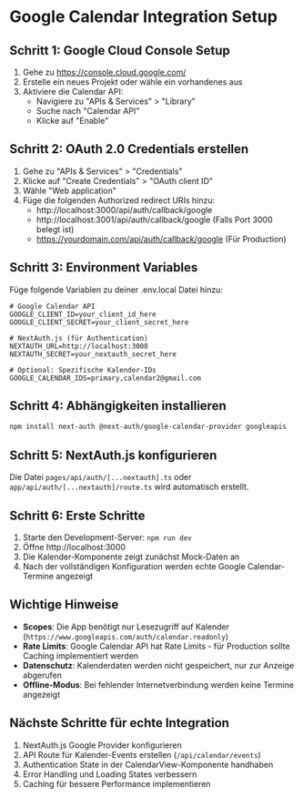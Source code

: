 # Google Calendar Integration Setup

## Schritt 1: Google Cloud Console Setup

1. Gehe zu https://console.cloud.google.com/
2. Erstelle ein neues Projekt oder wähle ein vorhandenes aus
3. Aktiviere die Calendar API:
   - Navigiere zu "APIs & Services" > "Library"
   - Suche nach "Calendar API"
   - Klicke auf "Enable"

## Schritt 2: OAuth 2.0 Credentials erstellen

1. Gehe zu "APIs & Services" > "Credentials"
2. Klicke auf "Create Credentials" > "OAuth client ID"
3. Wähle "Web application"
4. Füge die folgenden Authorized redirect URIs hinzu:
   - http://localhost:3000/api/auth/callback/google
   - http://localhost:3001/api/auth/callback/google (Falls Port 3000 belegt ist)
   - https://yourdomain.com/api/auth/callback/google (Für Production)

## Schritt 3: Environment Variables

Füge folgende Variablen zu deiner .env.local Datei hinzu:

```env
# Google Calendar API
GOOGLE_CLIENT_ID=your_client_id_here
GOOGLE_CLIENT_SECRET=your_client_secret_here

# NextAuth.js (für Authentication)
NEXTAUTH_URL=http://localhost:3000
NEXTAUTH_SECRET=your_nextauth_secret_here

# Optional: Spezifische Kalender-IDs
GOOGLE_CALENDAR_IDS=primary,calendar2@gmail.com
```

## Schritt 4: Abhängigkeiten installieren

```bash
npm install next-auth @next-auth/google-calendar-provider googleapis
```

## Schritt 5: NextAuth.js konfigurieren

Die Datei `pages/api/auth/[...nextauth].ts` oder `app/api/auth/[...nextauth]/route.ts` wird automatisch erstellt.

## Schritt 6: Erste Schritte

1. Starte den Development-Server: `npm run dev`
2. Öffne http://localhost:3000
3. Die Kalender-Komponente zeigt zunächst Mock-Daten an
4. Nach der vollständigen Konfiguration werden echte Google Calendar-Termine angezeigt

## Wichtige Hinweise

- **Scopes**: Die App benötigt nur Lesezugriff auf Kalender (`https://www.googleapis.com/auth/calendar.readonly`)
- **Rate Limits**: Google Calendar API hat Rate Limits - für Production sollte Caching implementiert werden
- **Datenschutz**: Kalenderdaten werden nicht gespeichert, nur zur Anzeige abgerufen
- **Offline-Modus**: Bei fehlender Internetverbindung werden keine Termine angezeigt

## Nächste Schritte für echte Integration

1. NextAuth.js Google Provider konfigurieren
2. API Route für Kalender-Events erstellen (`/api/calendar/events`)
3. Authentication State in der CalendarView-Komponente handhaben
4. Error Handling und Loading States verbessern
5. Caching für bessere Performance implementieren
